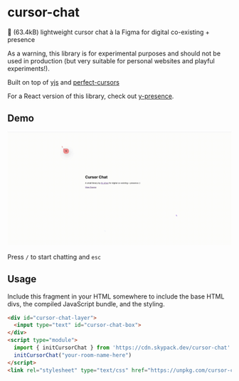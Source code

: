 # cursor-chat
💬 (63.4kB) lightweight cursor chat à la Figma for digital co-existing + presence

As a warning, this library is for experimental purposes and should not be used in production (but very suitable for personal websites and playful experiments!).

Built on top of [yjs](https://github.com/yjs/yjs) and [perfect-cursors](https://github.com/steveruizok/perfect-cursors)

For a React version of this library, check out [y-presence](https://github.com/nimeshnayaju/y-presence).

## Demo
![Cursor Chat Demo](./docs/demo.gif)

Press `/` to start chatting and `esc`

## Usage
Include this fragment in your HTML somewhere to include the base HTML divs, the compiled JavaScript bundle, and the styling.

```html
<div id="cursor-chat-layer">
  <input type="text" id="cursor-chat-box">
</div>
<script type="module">
  import { initCursorChat } from 'https://cdn.skypack.dev/cursor-chat'
  initCursorChat("your-room-name-here")
</script>
<link rel="stylesheet" type="text/css" href="https://unpkg.com/cursor-chat/dist/style.css"/>
```
